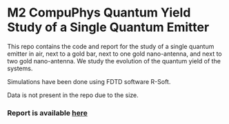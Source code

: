 # M2 CompuPhys Quantum Yield Study of a Single Quantum Emitter

This repo contains the code and report for the study of a single quantum emitter in air, next to a gold bar, next to one gold nano-antenna, and next to two gold nano-antenna. We study the evolution of the quantum yield of the systems.

Simulations have been done using FDTD software R-Soft.

Data is not present in the repo due to the size.

### Report is available [here](./report/AQO-report-leo_bechet.pdf)